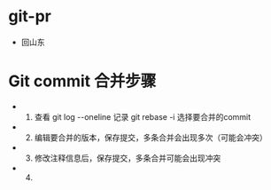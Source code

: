 # git-pr

- 回山东
# Git commit 合并步骤

- 1. 查看 git log --oneline 记录 git rebase -i 选择要合并的commit
- 2. 编辑要合并的版本，保存提交，多条合并会出现多次（可能会冲突）
- 3. 修改注释信息后，保存提交，多条合并可能会出现冲突
- 4. 

